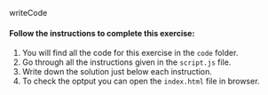 writeCode

#### Follow the instructions to complete this exercise:

1. You will find all the code for this exercise in the `code` folder.
2. Go through all the instructions given in the `script.js` file.
3. Write down the solution just below each instruction.
4. To check the optput you can open the `index.html` file in browser.
